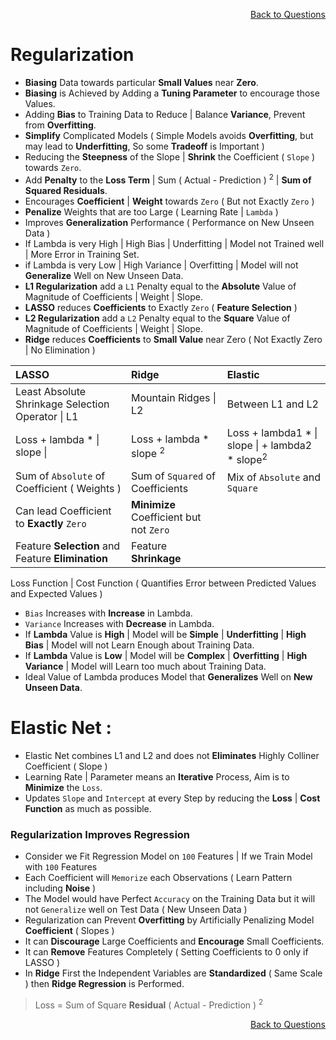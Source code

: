 <p align='right'><a align="right" href="https://github.com/KIRANKUMAR7296/Library/blob/main/Interview.md">Back to Questions</a></p>

# Regularization

- **Biasing** Data towards particular **Small Values** near **Zero**. 
- **Biasing** is Achieved by Adding a **Tuning Parameter** to encourage those Values.
- Adding **Bias** to Training Data to Reduce | Balance **Variance**, Prevent from **Overfitting**.
- **Simplify** Complicated Models ( Simple Models avoids **Overfitting**, but may lead to **Underfitting**, So some **Tradeoff** is Important )
- Reducing the **Steepness** of the Slope | **Shrink** the Coefficient ( `Slope` ) towards `Zero`.
- Add **Penalty** to the **Loss Term** | Sum ( Actual - Prediction ) <sup>2</sup> | **Sum of Squared Residuals**.
- Encourages **Coefficient** | **Weight** towards `Zero` ( But not Exactly `Zero` )
- **Penalize** Weights that are too Large ( Learning Rate | `Lambda` )
- Improves **Generalization** Performance ( Performance on New Unseen Data )
- If Lambda is very High | High Bias | Underfitting | Model not Trained well | More Error in Training Set.
- if Lambda is very Low | High Variance | Overfitting | Model will not **Generalize** Well on New Unseen Data. 
- **L1 Regularization** add a `L1` Penalty equal to the **Absolute** Value of Magnitude of Coefficients | Weight | Slope.
- **LASSO** reduces **Coefficients** to Exactly `Zero` ( **Feature Selection** )
- **L2 Regularization** add a `L2` Penalty equal to the **Square** Value of Magnitude of Coefficients | Weight | Slope.
- **Ridge** reduces **Coefficients** to **Small Value** near Zero ( Not Exactly Zero | No Elimination )

LASSO | Ridge | Elastic
:--- | :--- | :---
Least Absolute Shrinkage Selection Operator \| L1 | Mountain Ridges \| L2 | Between L1 and L2 
Loss + lambda * \| slope \| | Loss + lambda * slope <sup>2</sup> | Loss + lambda1 * \| slope \| + lambda2 * slope<sup>2</sup>
Sum of `Absolute` of Coefficient ( Weights ) | Sum of `Squared` of Coefficients | Mix of `Absolute` and `Square`
Can lead Coefficient to **Exactly** `Zero` | **Minimize** Coefficient but not `Zero`
Feature **Selection** and Feature **Elimination** | Feature **Shrinkage**

Loss Function | Cost Function ( Quantifies Error between Predicted Values and Expected Values )

- `Bias` Increases with **Increase** in Lambda.
- `Variance` Increases with **Decrease** in Lambda.
- If **Lambda** Value is **High** | Model will be **Simple** | **Underfitting** | **High Bias** | Model will not Learn Enough about Training Data.
- If **Lambda** Value is **Low** | Model will be **Complex** | **Overfitting** | **High Variance** | Model will Learn too much about Training Data.
- Ideal Value of Lambda produces Model that **Generalizes** Well on **New Unseen Data**.

# Elastic Net :
- Elastic Net combines L1 and L2 and does not **Eliminates** Highly Colliner Coefficient ( Slope )
- Learning Rate | Parameter means an **Iterative** Process, Aim is to **Minimize** the `Loss`. 
- Updates `Slope` and `Intercept` at every Step by reducing the **Loss** | **Cost Function** as much as possible.

### Regularization Improves Regression
- Consider we Fit Regression Model on `100` Features | If we Train Model with `100` Features
- Each Coefficient will `Memorize` each Observations ( Learn Pattern including **Noise** )
- The Model would have Perfect `Accuracy` on the Training Data but it will not `Generalize` well on Test Data ( New Unseen Data )
- Regularization can Prevent **Overfitting** by Artificially Penalizing Model **Coefficient** ( Slopes )
- It can **Discourage** Large Coefficients and **Encourage** Small Coefficients.
- It can **Remove** Features Completely ( Setting Coefficients to 0 only if LASSO )
- In **Ridge** First the Independent Variables are **Standardized** ( Same Scale ) then **Ridge Regression** is Performed.

> Loss = Sum of Square **Residual** ( Actual - Prediction ) <sup>2</sup> 

<p align='right'><a align="right" href="https://github.com/KIRANKUMAR7296/Library/blob/main/Interview.md">Back to Questions</a></p>
